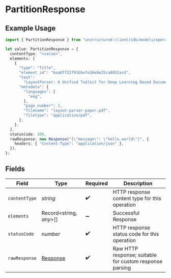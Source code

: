 # PartitionResponse

## Example Usage

```typescript
import { PartitionResponse } from "unstructured-client/sdk/models/operations";

let value: PartitionResponse = {
  contentType: "<value>",
  elements: [
    {
      "type": "Title",
      "element_id": "6aa0ff22f91bbe7e26e8e25ca8052acd",
      "text":
        "LayoutParser: A Unified Toolkit for Deep Learning Based Document Image Analysis",
      "metadata": {
        "languages": [
          "eng",
        ],
        "page_number": 1,
        "filename": "layout-parser-paper.pdf",
        "filetype": "application/pdf",
      },
    },
  ],
  statusCode: 306,
  rawResponse: new Response("{\"message\": \"hello world\"}", {
    headers: { "Content-Type": "application/json" },
  }),
};
```

## Fields

| Field                                                                 | Type                                                                  | Required                                                              | Description                                                           |
| --------------------------------------------------------------------- | --------------------------------------------------------------------- | --------------------------------------------------------------------- | --------------------------------------------------------------------- |
| `contentType`                                                         | *string*                                                              | :heavy_check_mark:                                                    | HTTP response content type for this operation                         |
| `elements`                                                            | Record<string, *any*>[]                                               | :heavy_minus_sign:                                                    | Successful Response                                                   |
| `statusCode`                                                          | *number*                                                              | :heavy_check_mark:                                                    | HTTP response status code for this operation                          |
| `rawResponse`                                                         | [Response](https://developer.mozilla.org/en-US/docs/Web/API/Response) | :heavy_check_mark:                                                    | Raw HTTP response; suitable for custom response parsing               |